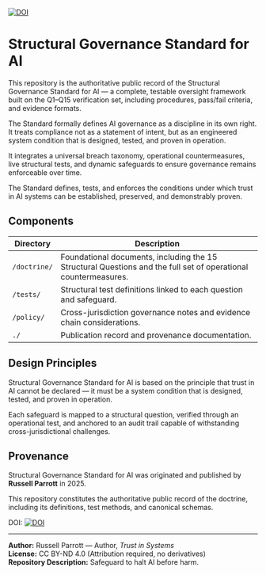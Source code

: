 [![DOI](https://zenodo.org/badge/1038390482.svg)](https://doi.org/10.5281/zenodo.16880174)

# Structural Governance Standard for AI

This repository is the authoritative public record of the Structural Governance Standard for AI — a complete, testable oversight framework built on the Q1–Q15 verification set, including procedures, pass/fail criteria, and evidence formats.

The Standard formally defines AI governance as a discipline in its own right. It treats compliance not as a statement of intent, but as an engineered system condition that is designed, tested, and proven in operation.

It integrates a universal breach taxonomy, operational countermeasures, live structural tests, and dynamic safeguards to ensure governance remains enforceable over time.

The Standard defines, tests, and enforces the conditions under which trust in AI systems can be established, preserved, and demonstrably proven.

## Components

| Directory | Description |
|-----------|-------------|
| `/doctrine/` | Foundational documents, including the 15 Structural Questions and the full set of operational countermeasures. |
| `/tests/` | Structural test definitions linked to each question and safeguard. |
| `/policy/` | Cross-jurisdiction governance notes and evidence chain considerations. |
| `./` | Publication record and provenance documentation. |

## Design Principles

Structural Governance Standard for AI is based on the principle that trust in AI cannot be declared — it must be a system condition that is designed, tested, and proven in operation.

Each safeguard is mapped to a structural question, verified through an operational test, and anchored to an audit trail capable of withstanding cross-jurisdictional challenges.

## Provenance

Structural Governance Standard for AI was originated and published by **Russell Parrott** in 2025.  

This repository constitutes the authoritative public record of the doctrine, including its definitions, test methods, and canonical schemas.

DOI: [![DOI](https://zenodo.org/badge/1038390482.svg)](https://doi.org/10.5281/zenodo.16880174)


---

**Author:** Russell Parrott — Author, *Trust in Systems*  
**License:** CC BY-ND 4.0 (Attribution required, no derivatives)  
**Repository Description:** Safeguard to halt AI before harm.  
